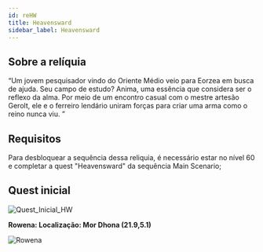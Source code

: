 ```yaml
---
id: reHW
title: Heavensward
sidebar_label: Heavensward
---
```

## Sobre a relíquia

“Um jovem pesquisador vindo do Oriente Médio veio para Eorzea em busca de ajuda. Seu campo de estudo? Anima, uma essência que considera ser o reflexo da alma. Por meio de um encontro casual com o mestre artesão Gerolt, ele e o ferreiro lendário uniram forças para criar uma arma como o reino nunca viu. ”

## Requisitos 
Para desbloquear a sequência dessa reliquia, é necessário estar no nível 60 e completar a quest "Heavensward" da sequência Main Scenario;

## Quest inicial

![Quest_Inicial_HW](https://i.imgur.com/n96Z5Jh.png)

**Rowena: Localização: Mor Dhona (21.9,5.1)**


![Rowena](https://i.imgur.com/oH3Q7li.png)
<br/>




